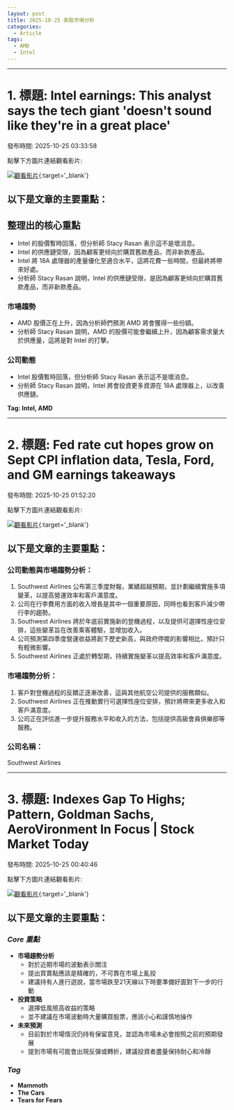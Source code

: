 ```yaml
---
layout: post
title: 2025-10-25 美股市場分析
categories:
  - Article
tags:
  - AMD
  - Intel
---
```


---
# 1. 標題: Intel earnings: This analyst says the tech giant 'doesn't sound like they're in a great place'
發布時間: 2025-10-25 03:33:58

點擊下方圖片連結觀看影片:

 [![觀看影片](https://i.ytimg.com/vi/02lhve7pFEQ/sddefault.jpg)](https://www.youtube.com/watch?v=02lhve7pFEQ){:target='_blank'}

## 以下是文章的主要重點：

## 整理出的核心重點

* Intel 的股價暫時回落，但分析師 Stacy Rasan 表示這不是壞消息。
* Intel 的供應鏈受限，因為顧客更倾向於購買舊款產品，而非新款產品。
* Intel 將 18A 處理器的產量優化至適合水平，這將花費一些時間，但最終將帶來好處。
* 分析師 Stacy Rasan 說明，Intel 的供應鏈受限，是因為顧客更倾向於購買舊款產品，而非新款產品。

### 市場趨勢

* AMD 股價正在上升，因為分析師們預測 AMD 將會獲得一些份額。
* 分析師 Stacy Rasan 說明，AMD 的股價可能會繼續上升，因為顧客需求量大於供應量，這將是對 Intel 的打擊。

### 公司動態

* Intel 股價暫時回落，但分析師 Stacy Rasan 表示這不是壞消息。
* 分析師 Stacy Rasan 說明，Intel 將會投資更多資源在 18A 處理器上，以改善供應鏈。

**Tag: Intel, AMD**

---
# 2. 標題: Fed rate cut hopes grow on Sept CPI inflation data, Tesla, Ford, and GM earnings takeaways
發布時間: 2025-10-25 01:52:20

點擊下方圖片連結觀看影片:

 [![觀看影片](https://i.ytimg.com/vi/FpFJsteC6yo/sddefault.jpg)](https://www.youtube.com/watch?v=FpFJsteC6yo){:target='_blank'}

## 以下是文章的主要重點：

### **公司動態**與市場趨勢分析：

1.  Southwest Airlines 公布第三季度財報，業績超越預期，並計劃繼續實施多項變革，以提高營運效率和客戶滿意度。
2.  公司在行李費用方面的收入增長是其中一個重要原因，同時也看到客戶減少帶行李的趨勢。
3.  Southwest Airlines 將於年底前實施新的登機過程，以及提供可選擇性座位安排，這些變革旨在改善乘客體驗，並增加收入。
4.  公司預測第四季度營運收益將創下歷史新高，與政府停擺的影響相比，預計只有輕微影響。
5.  Southwest Airlines 正處於轉型期，持續實施變革以提高效率和客戶滿意度。

### **市場趨勢**分析：

1.  客戶對登機過程的反饋正逐漸改善，這與其他航空公司提供的服務類似。
2.  Southwest Airlines 正在推動實行可選擇性座位安排，預計將帶來更多收入和客戶滿意度。
3.  公司正在評估進一步提升服務水平和收入的方法，包括提供高級會員俱樂部等服務。

### **公司名稱**：

Southwest Airlines

---
# 3. 標題: Indexes Gap To Highs; Pattern, Goldman Sachs, AeroVironment In Focus | Stock Market Today
發布時間: 2025-10-25 00:40:46

點擊下方圖片連結觀看影片:

 [![觀看影片](https://i.ytimg.com/vi/oJPl1eECq_0/sddefault.jpg)](https://www.youtube.com/watch?v=oJPl1eECq_0){:target='_blank'}

## 以下是文章的主要重點：

### _Core 重點_

*   **市場趨勢分析**
    *   對於近期市場的波動表示關注
    *   提出買賣點應該是精確的，不可靠在市場上亂投
    *   建議持有人進行遊說，當市場跌至21天線以下時要準備好面對下一步的行動
*   **投資策略**
    *   選擇低風險高收益的策略
    *   並不建議在市場波動時大量購買股票，應該小心和謹慎地操作
*   **未來預測**
    *   目前對於市場情況仍持有保留意見，並認為市場未必會按照之前的預期發展
    *   提到市場有可能會出現反彈或轉折，建議投資者盡量保持耐心和冷靜

### _Tag_

*   **Mammoth**
*   **The Cars**
*   **Tears for Fears**

